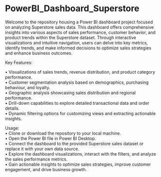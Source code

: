 # PowerBI_Dashboard_Superstore

Welcome to the repository housing a Power BI dashboard project focused on analyzing Superstore sales data. This dashboard offers comprehensive insights into various aspects of sales performance, customer behavior, and product trends within the Superstore dataset. Through interactive visualizations and intuitive navigation, users can delve into key metrics, identify trends, and make informed decisions to optimize sales strategies and enhance business outcomes.

Key Features:<br />

• Visualizations of sales trends, revenue distribution, and product category performance.<br />
• Customer segmentation analysis based on demographics, purchasing behaviour, and loyalty.<br />
• Geographic analysis showcasing sales distribution and regional performance.<br />
• Drill-down capabilities to explore detailed transactional data and order details.<br />
• Dynamic filtering options for customizing views and extracting actionable insights.<br />

Usage:<br />
• Clone or download the repository to your local machine.<br />
• Open the Power BI file in Power BI Desktop.<br />
• Connect the dashboard to the provided Superstore sales dataset or replace it with your own data source.<br />
• Explore the dashboard visualizations, interact with the filters, and analyze the sales performance metrics.<br />
• Gain actionable insights to optimize sales strategies, improve customer engagement, and drive business growth.<br />
